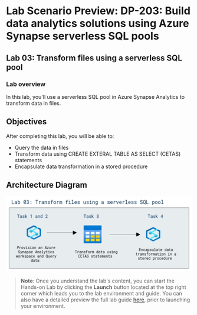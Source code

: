 # Lab Scenario Preview: DP-203: Build data analytics solutions using Azure Synapse serverless SQL pools

## Lab 03: Transform files using a serverless SQL pool

### Lab overview

In this lab, you'll use a serverless SQL pool in Azure Synapse Analytics to transform data in files.

## Objectives
  
After completing this lab, you will be able to:

- Query the data in files
- Transform data using CREATE EXTERAL TABLE AS SELECT (CETAS) statements
- Encapsulate data transformation in a stored procedure


## Architecture Diagram

   ![Azure portal with a cloud shell pane](./media/lab3.png)

>**Note**: Once you understand the lab's content, you can start the Hands-on Lab by clicking the **Launch** button located at the top right corner which leads you to the lab environment and guide. You can also have a detailed preview the full lab guide [here](https://experience.cloudlabs.ai/#/labguidepreview/41127a76-14c0-4e3a-bb04-d809647ca2d4), prior to launching your environment.
